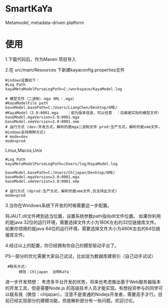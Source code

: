 # SmartKaYa
Metamodel, metadata-driven platform
# 使用
1.下载代码后，作为Maven 项目导入

2.在 src/main/Resources 下新建kayaconfig.properties文件

	Windows设置如下：
	#Log Path
	kayaMetaModelParseLogPath=C:/workspace/KayaModel.log
	
	# 模型文件（二进制:.mga XML：.mga）
	#KayaModelFile path
	baseModel.basePath=C:/Users/LiangChen/Desktop/GME/
	#KayaModel（3.0:0001.mga    ：前为版本信息，可以任意  ：后面是实际的模型文件）
	baseModel.mgaVersion=3.0:0001.mga
	baseModel.xmeVersion=3.0:0001.xme
	# 运行方式 (dev:开发方式，解析的是mga二进制文件 prod:生产方式，解析的是xme文件，Windows支持两种方式)
	# mode=dev
	mode=prod
	

   Linux,Macos,Unix
   
    #Log Path
    kayaMetaModelParseLogPath=/Users/log/KayaModel.log

	baseModel.basePath=C:/Users/Chljapan/Desktop/GME/
	baseModel.mgaVersion=3.0:0001.mga
	baseModel.xmeVersion=3.0:0001.xme
   
    # 运行方式 (dprod:生产方式，解析的是xme文件,仅支持此方式)
    mode=prod

 3.当你在Windows系统下开发的时候需要这一步配置。
 
   将JAUT.dll文件拷到适当位置，设置系统参数path指向dll文件位置。
   如果你利用的是java 32位的运行环境，需要选择文件大小为180K左右的32位链接库文件。
   如果你领用的是java 64位的运行环境，需要选择文件大小为460K左右的64位链接库文件。
   
 4.经过以上的配置，你已经拥有你自己的模型驱动平台了。
 
 PS一部分的优化需要大家自己试试，比如说为数据库建索引（自己动手试试）
 
	 #联系方式: 
          微信：Chljapan  注明KaYa
 
进一步开发预想：
 考虑多平台开发的优势，将来也考虑推出基于Web服务器版本的开发工具，但是需要Node.js 的高级技术人员才能实现。有想投资参与的同学可以联系我（微信：chljapan）。注意不是普通的Nodejs开发者，需要高手才行。目前已经实现部分的建模功能，但是解析部分有一些问题。欢迎讨论。
